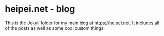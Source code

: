 # heipei.net - blog

This is the Jekyll folder for my main blog at https://heipei.net. It includes
all of the posts as well as some cool custom things.
